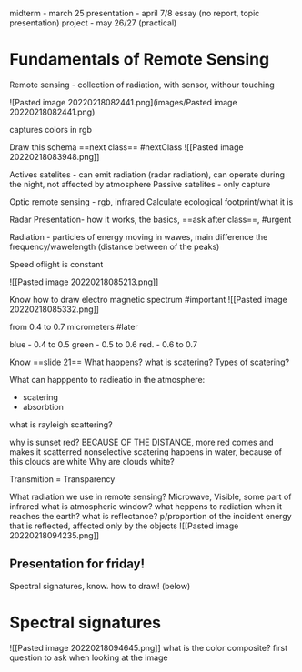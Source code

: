 midterm - march 25
presentation  - april 7/8 essay (no report, topic presentation)
project - may 26/27 (practical)

# Fundamentals of Remote Sensing
Remote sensing - collection of radiation, with sensor, withour touching

![Pasted image 20220218082441.png](images/Pasted image 20220218082441.png)

captures colors in rgb

Draw this schema ==next class== #nextClass
![[Pasted image 20220218083948.png]]

Actives satelites - can emit radiation (radar radiation), can operate during the night, not affected by atmosphere
Passive satelites - only capture

Optic remote sensing -  rgb, infrared
Calculate ecological footprint/what it is

Radar Presentation- how it works, the basics, ==ask after class==, #urgent

Radiation - particles of energy moving in wawes, main difference the frequency/wawelength (distance between of the peaks)

Speed oflight is constant

![[Pasted image 20220218085213.png]]

Know how to draw electro magnetic spectrum #important
![[Pasted image 20220218085332.png]]

from 0.4 to 0.7 micrometers #later

blue - 0.4 to 0.5
green - 0.5 to 0.6
red. - 0.6 to 0.7

Know ==slide 21==
What happens?
what is scatering?
Types of scatering?

 What can happpento to radieatio in the atmosphere:
 - scatering
 - absorbtion

what is rayleigh scattering?

why is sunset red? BECAUSE OF THE DISTANCE, more red comes and makes it scatterred
nonselective scatering happens in water, because of this clouds are white
Why are clouds white?

Transmition = Transparency

What radiation we use in remote sensing? Microwave, Visible, some part of infrared
what is atmospheric window?
what heppens to radiation when it reaches the earth?
what is reflectance? p/proportion of the incident energy that is reflected, affected only by the objects
![[Pasted image 20220218094235.png]]
## Presentation for friday!
Spectral signatures, know. how to draw! (below)
# Spectral signatures
![[Pasted image 20220218094645.png]]
what is the color composite? first question to ask when looking at the image

